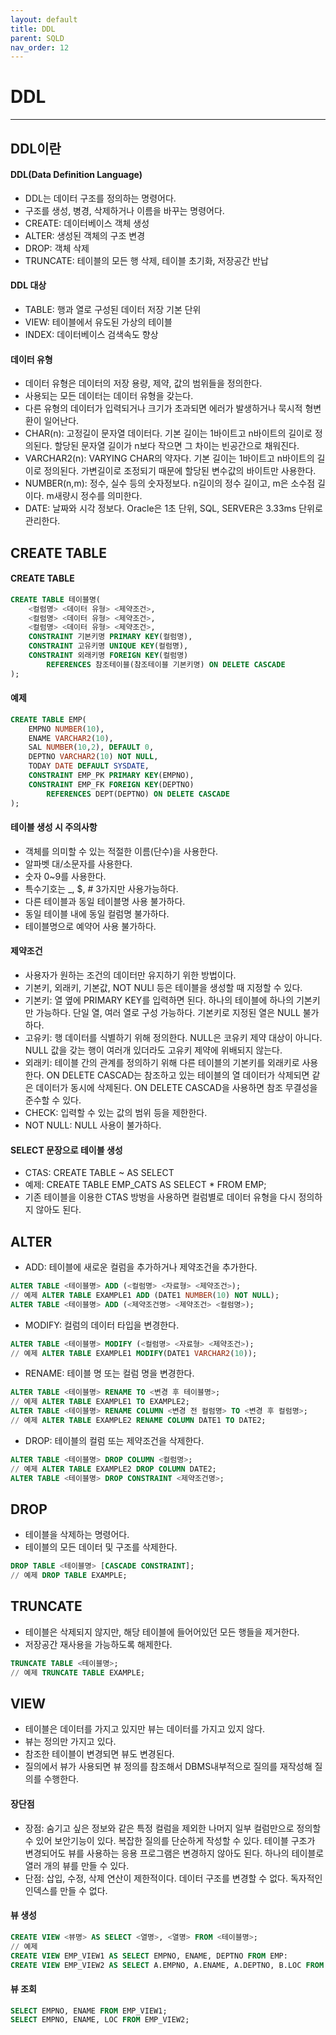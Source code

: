 ```yaml
---
layout: default
title: DDL
parent: SQLD
nav_order: 12
---
```


# DDL

---

## DDL이란

#### DDL(Data Definition Language)

- DDL는 데이터 구조를 정의하는 명령어다.
- 구조를 생성, 병경, 삭제하거나 이름을 바꾸는 명령어다.
- CREATE: 데이터베이스 객체 생성
- ALTER: 생성된 객체의 구조 변경
- DROP: 객체 삭제
- TRUNCATE: 테이블의 모든 행 삭제, 테이블 초기화, 저장공간 반납

#### DDL 대상

- TABLE: 행과 열로 구성된 데이터 저장 기본 단위
- VIEW: 테이블에서 유도된 가상의 테이블
- INDEX: 데이터베이스 검색속도 향상

#### 데이터 유형

- 데이터 유형은 데이터의 저장 용량, 제약, 값의 범위들을 정의한다.
- 사용되는 모든 데이터는 데이터 유형을 갖는다.
- 다른 유형의 데이터가 입력되거나 크기가 초과되면 에러가 발생하거나 묵시적 형변환이 일어난다.
- CHAR(n): 고정길이 문자열 데이터다. 기본 길이는 1바이트고 n바이트의 길이로 정의된다. 할당된 문자열 길이가 n보다 작으면 그 차이는 빈공간으로 채워진다.
- VARCHAR2(n): VARYING CHAR의 약자다. 기본 길이는 1바이트고 n바이트의 길이로 정의된다. 가변길이로 조정되기 때문에 할당된 변수값의 바이트만 사용한다.
- NUMBER(n,m): 정수, 실수 등의 숫자정보다. n길이의 정수 길이고, m은 소수점 길이다. m새량시 정수를 의미한다.
- DATE: 날짜와 시각 정보다. Oracle은 1초 단위, SQL, SERVER은 3.33ms 단위로 관리한다.

## CREATE TABLE

#### CREATE TABLE

```sql
CREATE TABLE 테이블명(
    <컬럼명> <데이터 유형> <제약조건>,
    <컬럼명> <데이터 유형> <제약조건>,
    <컬럼명> <데이터 유형> <제약조건>,
    CONSTRAINT 기본키명 PRIMARY KEY(컬럼명),
    CONSTRAINT 고유키명 UNIQUE KEY(컬럼명),
    CONSTRAINT 외래키명 FOREIGN KEY(컬럼명)
        REFERENCES 참조테이블(참조테이블 기본키명) ON DELETE CASCADE
);
```

#### 예제

```sql
CREATE TABLE EMP(
    EMPNO NUMBER(10),
    ENAME VARCHAR2(10),
    SAL NUMBER(10,2), DEFAULT 0,
    DEPTNO VARCHAR2(10) NOT NULL,
    TODAY DATE DEFAULT SYSDATE,
    CONSTRAINT EMP_PK PRIMARY KEY(EMPNO),
    CONSTRAINT EMP_FK FOREIGN KEY(DEPTNO)
        REFERENCES DEPT(DEPTNO) ON DELETE CASCADE
);
```

#### 테이블 생성 시 주의사항

- 객체를 의미할 수 있는 적절한 이름(단수)을 사용한다.
- 알파벳 대/소문자를 사용한다.
- 숫자 0~9를 사용한다.
- 특수기호는 \_, $, # 3가지만 사용가능하다.
- 다른 테이블과 동일 테이블명 사용 불가하다.
- 동일 테이블 내에 동일 컬럼명 불가하다.
- 테이블명으로 예약어 사용 불가하다.

#### 제약조건

- 사용자가 원하는 조건의 데이터만 유지하기 위한 방법이다.
- 기본키, 외래키, 기본값, NOT NULl 등은 테이블을 생성할 때 지정할 수 있다.
- 기본키: 열 옆에 PRIMARY KEY를 입력하면 된다. 하나의 테이블에 하나의 기본키만 가능하다. 단일 열, 여러 열로 구성 가능하다. 기본키로 지정된 열은 NULL 불가하다.
- 고유키: 행 데이터를 식별하기 위해 정의한다. NULL은 코유키 제약 대상이 아니다. NULL 값을 갖는 행이 여러개 있더라도 고유키 제약에 위배되지 않는다.
- 외래키: 테이블 간의 관계를 정의하기 위해 다른 테이블의 기본키를 외래키로 사용한다. ON DELETE CASCAD는 참조하고 있는 테이블의 열 데이터가 삭제되면 같은 데이터가 동시에 삭제된다. ON DELETE CASCAD을 사용하면 참조 무결성을 준수할 수 있다.
- CHECK: 입력할 수 있는 값의 범위 등을 제한한다.
- NOT NULL: NULL 사용이 불가하다.

#### SELECT 문장으로 테이블 생성

- CTAS: CREATE TABLE ~ AS SELECT
- 예제: CREATE TABLE EMP_CATS AS SELECT \* FROM EMP;
- 기존 테이블을 이용한 CTAS 방벙을 사용하면 컬럼별로 데이터 유형을 다시 정의하지 않아도 된다.

## ALTER

- ADD: 테이블에 새로운 컬럼을 추가하거나 제약조건을 추가한다.

```sql
ALTER TABLE <테이블명> ADD (<컬럼명> <자료형> <제약조건>);
// 예제 ALTER TABLE EXAMPLE1 ADD (DATE1 NUMBER(10) NOT NULL);
ALTER TABLE <테이블명> ADD (<제약조건명> <제약조건> <컬럼명>);
```

- MODIFY: 컬럼의 데이터 타입을 변경한다.

```sql
ALTER TABLE <테이블명> MODIFY (<컬럼명> <자료형> <제약조건>);
// 예제 ALTER TABLE EXAMPLE1 MODIFY(DATE1 VARCHAR2(10));
```

- RENAME: 테이블 명 또는 컬럼 명을 변경한다.

```sql
ALTER TABLE <테이블명> RENAME TO <변경 후 테이블명>;
// 예제 ALTER TABLE EXAMPLE1 TO EXAMPLE2;
ALTER TABLE <테이블명> RENAME COLUMN <변경 전 컬럼명> TO <변경 후 컬럼명>;
// 예제 ALTER TABLE EXAMPLE2 RENAME COLUMN DATE1 TO DATE2;
```

- DROP: 테이블의 컬럼 또는 제약조건을 삭제한다.

```sql
ALTER TABLE <테이블명> DROP COLUMN <컬럼명>;
// 예제 ALTER TABLE EXAMPLE2 DROP COLUMN DATE2;
ALTER TABLE <테이블명> DROP CONSTRAINT <제약조건명>;
```

## DROP

- 테이블을 삭제하는 명령어다.
- 테이블의 모든 데이터 및 구조를 삭제한다.

```sql
DROP TABLE <테이블명> [CASCADE CONSTRAINT];
// 예제 DROP TABLE EXAMPLE;
```

## TRUNCATE

- 테이블은 삭제되지 않지만, 해당 테이블에 들어어있던 모든 행들을 제거한다.
- 저장공간 재사용을 가능하도록 해제한다.

```sql
TRUNCATE TABLE <테이블명>;
// 예제 TRUNCATE TABLE EXAMPLE;
```

## VIEW

- 테이블은 데이터를 가지고 있지만 뷰는 데이터를 가지고 있지 않다.
- 뷰는 정의만 가지고 있다.
- 참조한 테이블이 변경되면 뷰도 변경된다.
- 질의에서 뷰가 사용되면 뷰 정의를 참조해서 DBMS내부적으로 질의를 재작성해 질의를 수행한다.

#### 장단점

- 장점: 숨기고 싶은 정보와 같은 특정 컬럼을 제외한 나머지 일부 컬럼만으로 정의할 수 있어 보안기능이 있다. 복잡한 질의를 단순하게 작성할 수 있다. 테이블 구조가 변경되어도 뷰를 사용하는 응용 프로그램은 변경하지 않아도 된다. 하나의 테이블로 열러 개의 뷰를 만들 수 있다.
- 단점: 삽입, 수정, 삭제 연산이 제한적이다. 데이터 구조를 변경할 수 없다. 독자적인 인덱스를 만들 수 없다.

#### 뷰 생성

```sql
CREATE VIEW <뷰명> AS SELECT <열명>, <열명> FROM <테이블명>;
// 예제
CREATE VIEW EMP_VIEW1 AS SELECT EMPNO, ENAME, DEPTNO FROM EMP:
CREATE VIEW EMP_VIEW2 AS SELECT A.EMPNO, A.ENAME, A.DEPTNO, B.LOC FROM EMP A, DEPT B WHERE A.DEPTNO = B.DEPTNO;
```

#### 뷰 조회

```sql
SELECT EMPNO, ENAME FROM EMP_VIEW1;
SELECT EMPNO, ENAME, LOC FROM EMP_VIEW2;
```
